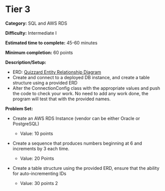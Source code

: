 # Tier 3

**Category:** SQL and AWS RDS

**Difficulty:** Intermediate I

**Estimated time to complete:** 45-60 minutes

**Minimum completion:** 60 points

**Description/Setup:**
  - ERD: [Quizzard Entity Relationship Diagram](https://revature-note-assets.s3.amazonaws.com/quizzard-erd.png)
  - Create and connect to a deployed DB instance, and create a table structure using a provided ERD
  - Alter the ConnectionConfig class with the appropriate values and push the code to check your work. No need to add any work done, the program will test that with the provided names.

**Problem Set:**
  - Create an AWS RDS Instance (vendor can be either Oracle or PostgreSQL)
    - Value: 10 points

  - Create a sequence that produces numbers beginning at 6 and increments by 3 each time.
    - Value: 20 Points

 - Create a table structure using the provided ERD, ensure that the ability for auto-incrementing IDs
    - Value: 30 points
2